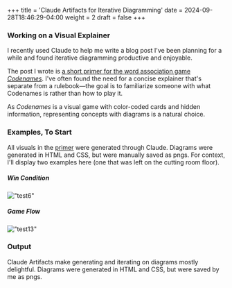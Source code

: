 +++
title = 'Claude Artifacts for Iterative Diagramming'
date = 2024-09-28T18:46:29-04:00
weight = 2
draft = false
+++

### Working on a Visual Explainer

I recently used Claude to help me write a blog post I've been planning for a while and found iterative diagramming productive and enjoyable.

The post I wrote is [a short primer for the word association game *Codenames*](../codenames-primer/). I've often found the need for a concise explainer that's separate from a rulebook—the goal is to familiarize someone with what Codenames is rather than how to play it.

As *Codenames* is a visual game with color-coded cards and hidden information, representing concepts with diagrams is a natural choice. 

### Examples, To Start

All visuals in the [primer](../codenames-primer/) were generated through Claude. Diagrams were generated in HTML and CSS, but were manually saved as pngs.  For context, I'll display two examples here (one that was left on the cutting room floor).

##### Win Condition
!["test6"](/img/example27.png)

##### Game Flow
!["test13"](/img/example13.png)






### Output

Claude Artifacts make generating and iterating on diagrams mostly delightful. Diagrams were generated in HTML and CSS, but were saved by me as pngs. 


